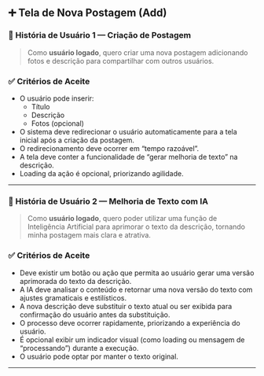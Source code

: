## ➕ Tela de Nova Postagem (Add)

### 📘 História de Usuário 1 — Criação de Postagem
> Como **usuário logado**, quero criar uma nova postagem adicionando fotos e descrição para compartilhar com outros usuários.

### ✅ Critérios de Aceite
- O usuário pode inserir:
  - Título  
  - Descrição  
  - Fotos (opcional)  
- O sistema deve redirecionar o usuário automaticamente para a tela inicial após a criação da postagem.  
- O redirecionamento deve ocorrer em “tempo razoável”.  
- A tela deve conter a funcionalidade de “gerar melhoria de texto” na descrição.  
- Loading da ação é opcional, priorizando agilidade.

---

### 📘 História de Usuário 2 — Melhoria de Texto com IA
> Como **usuário logado**, quero poder utilizar uma função de Inteligência Artificial para aprimorar o texto da descrição, tornando minha postagem mais clara e atrativa.

### ✅ Critérios de Aceite
- Deve existir um botão ou ação que permita ao usuário gerar uma versão aprimorada do texto da descrição.  
- A IA deve analisar o conteúdo e retornar uma nova versão do texto com ajustes gramaticais e estilísticos.  
- A nova descrição deve substituir o texto atual ou ser exibida para confirmação do usuário antes da substituição.  
- O processo deve ocorrer rapidamente, priorizando a experiência do usuário.  
- É opcional exibir um indicador visual (como loading ou mensagem de “processando”) durante a execução.  
- O usuário pode optar por manter o texto original.

---

